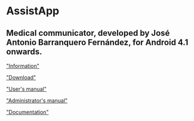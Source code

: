 **AssistApp**
==============
Medical communicator, developed by José Antonio Barranquero Fernández, for Android 4.1 onwards.
----------
["Information"](https://bitbits.hopto.org/bitpress/tag/asisstapp/)

["Download"](https://bitbits.hopto.org/AssistApp/apk/AssistApp.apk)

["User's manual"](https://bitbits.hopto.org/AssistApp/doc/user.pdf)

["Administrator's manual"](https://bitbits.hopto.org/AssistApp/doc/admin.pdf)

["Documentation"](https://bitbits.hopto.org/AssistApp/javadoc/)
